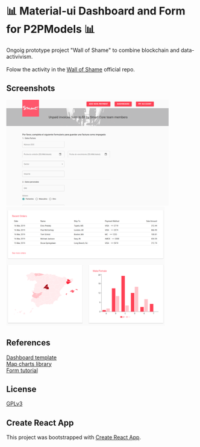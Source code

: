 # 📊 Material-ui Dashboard and Form for P2PModels 📊

Ongoig prototype project "Wall of Shame" to combine blockchain and data-activivism. \
\
Folow the activity in the [Wall of Shame](https://github.com/P2PModels/wallofshame-frontend) official repo.

## Screenshots

<img src="/figures/Form.png" height="280px" >

<img src="/figures/Dashboard.png" height="315px" style="display: inline-block">

## References

[Dashboard template](https://github.com/mui-org/material-ui/tree/master/docs/src/pages/getting-started/templates/dashboard) \
[Map charts library](https://www.react-simple-maps.io/) \
[Form tutorial](https://www.youtube.com/watch?v=-XKaSCU0ZLM)

## License

[GPLv3](https://www.gnu.org/licenses/gpl-3.0.en.html)

## Create React App

This project was bootstrapped with [Create React App](https://github.com/facebook/create-react-app).


